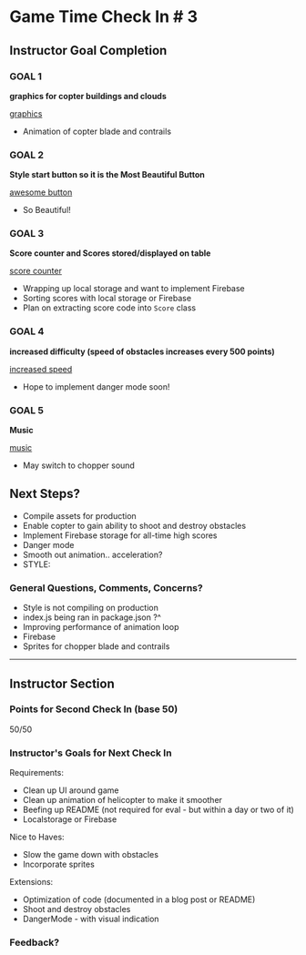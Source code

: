 # Game Time Check In # 3

## Instructor Goal Completion
### GOAL 1
__graphics for copter buildings and clouds__

[graphics]("https://github.com/damwhit/helicopter-time/blob/gh-pages/lib/game.js")
- Animation of copter blade and contrails

### GOAL 2
__Style start button so it is the Most Beautiful Button__

[awesome button]("https://github.com/damwhit/helicopter-time/blob/gh-pages/assets/stylesheets/index.css")

- So Beautiful!

### GOAL 3
__Score counter and Scores stored/displayed on table__

[score counter]("https://github.com/damwhit/helicopter-time/blob/gh-pages/lib/game.js")

- Wrapping up local storage and want to implement Firebase
- Sorting scores with local storage or Firebase
- Plan on extracting score code into `Score` class

### GOAL 4
__increased difficulty (speed of obstacles increases every 500 points)__

[increased speed]("https://github.com/damwhit/helicopter-time/blob/gh-pages/lib/game.js")

- Hope to implement danger mode soon!

### GOAL 5
__Music__

[music]("https://github.com/damwhit/helicopter-time/blob/gh-pages/index.html")

- May switch to chopper sound

## Next Steps?

- Compile assets for production
- Enable copter to gain ability to shoot and destroy obstacles
- Implement Firebase storage for all-time high scores
- Danger mode
- Smooth out animation.. acceleration?
- STYLE:

### General Questions, Comments, Concerns?

- Style is not compiling on production
- index.js being ran in package.json  ?^
- Improving performance of animation loop
- Firebase
- Sprites for chopper blade and contrails

-----

## Instructor Section

### Points for Second Check In (base 50)

50/50

### Instructor's Goals for Next Check In

Requirements:
- Clean up UI around game
- Clean up animation of helicopter to make it smoother
- Beefing up README (not required for eval - but within a day or two of it)
- Localstorage or Firebase

Nice to Haves:
- Slow the game down with obstacles
- Incorporate sprites

Extensions:
- Optimization of code (documented in a blog post or README)
- Shoot and destroy obstacles
- DangerMode - with visual indication

### Feedback?
